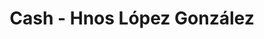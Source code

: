 ---
title: "Cash - Hnos López González"
url: /dos-hermanas/cash-hnos-lopez-gonzalez/
shop: Supermarkt
---
